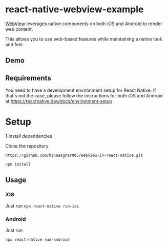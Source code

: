 # react-native-webview-example
[WebView](https://www.npmjs.com/package/react-native-webview) leverages native components on both iOS and Android to render web content.

This allows you to use web-based features while maintaining a native look and feel.

## Demo

## Requirements

You need to have a development environment setup for React Native. If that's not the case, please follow the instructions for both iOS and Android at https://reactnative.dev/docs/environment-setup

# Setup
1.Install dependencies

Clone the repository

```https://github.com/hinaasghar005/Webview-in-react-native.git```

```npm install```

## Usage
### iOS
Just run
```npx react-native run-ios```
### Android
Just run

```npx react-native run-android```





